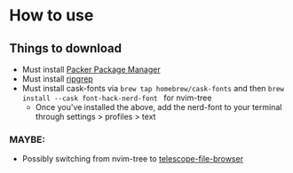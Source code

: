 # How to use

## Things to download
- Must install [Packer Package Manager](https://github.com/wbthomason/packer.nvim)
- Must install [ripgrep](https://github.com/BurntSushi/ripgrep#installation)
- Must install cask-fonts via `brew tap homebrew/cask-fonts` and then `brew install --cask font-hack-nerd-font
` for nvim-tree
  - Once you've installed the above, add the nerd-font to your terminal through settings > profiles > text


### MAYBE:
- Possibly switching from nvim-tree to [telescope-file-browser](https://github.com/nvim-telescope/telescope-file-browser.nvim)
